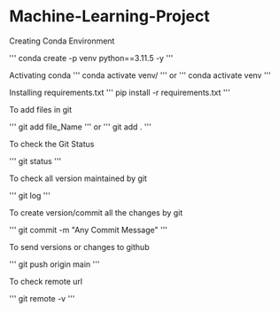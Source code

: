 # Machine-Learning-Project



Creating Conda Environment

'''
conda create -p venv python==3.11.5 -y
'''

Activating conda
'''
conda activate venv/ 
'''
or
'''
conda activate venv
'''

Installing requirements.txt
'''
pip install -r requirements.txt
'''


To add files in git

'''
git add file_Name
'''
or 
'''
git add .
'''

To check the Git Status

'''
git status
'''

To check all version maintained by git 

'''
git log
'''


To create version/commit all the changes by git 

'''
git commit -m "Any Commit Message"
'''

To send versions or changes to github

'''
git push origin main
'''

To check remote url

'''
git remote -v
'''